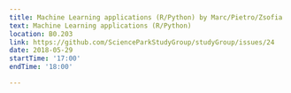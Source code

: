 ```yaml
---
title: Machine Learning applications (R/Python) by Marc/Pietro/Zsofia
text: Machine Learning applications (R/Python)
location: B0.203
link: https://github.com/ScienceParkStudyGroup/studyGroup/issues/24
date: 2018-05-29
startTime: '17:00'
endTime: '18:00'

---
```


